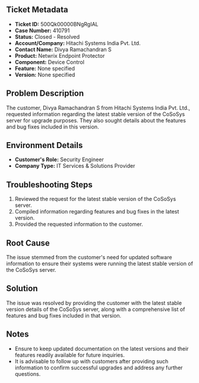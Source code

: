## Ticket Metadata
- **Ticket ID:** 500Qk00000BNgRgIAL
- **Case Number:** 410791
- **Status:** Closed - Resolved
- **Account/Company:** Hitachi Systems India Pvt. Ltd.
- **Contact Name:** Divya Ramachandran S
- **Product:** Netwrix Endpoint Protector
- **Component:** Device Control
- **Feature:** None specified
- **Version:** None specified

## Problem Description
The customer, Divya Ramachandran S from Hitachi Systems India Pvt. Ltd., requested information regarding the latest stable version of the CoSoSys server for upgrade purposes. They also sought details about the features and bug fixes included in this version.

## Environment Details
- **Customer's Role:** Security Engineer
- **Company Type:** IT Services & Solutions Provider

## Troubleshooting Steps
1. Reviewed the request for the latest stable version of the CoSoSys server.
2. Compiled information regarding features and bug fixes in the latest version.
3. Provided the requested information to the customer.

## Root Cause
The issue stemmed from the customer's need for updated software information to ensure their systems were running the latest stable version of the CoSoSys server.

## Solution
The issue was resolved by providing the customer with the latest stable version details of the CoSoSys server, along with a comprehensive list of features and bug fixes included in that version.

## Notes
- Ensure to keep updated documentation on the latest versions and their features readily available for future inquiries.
- It is advisable to follow up with customers after providing such information to confirm successful upgrades and address any further questions.